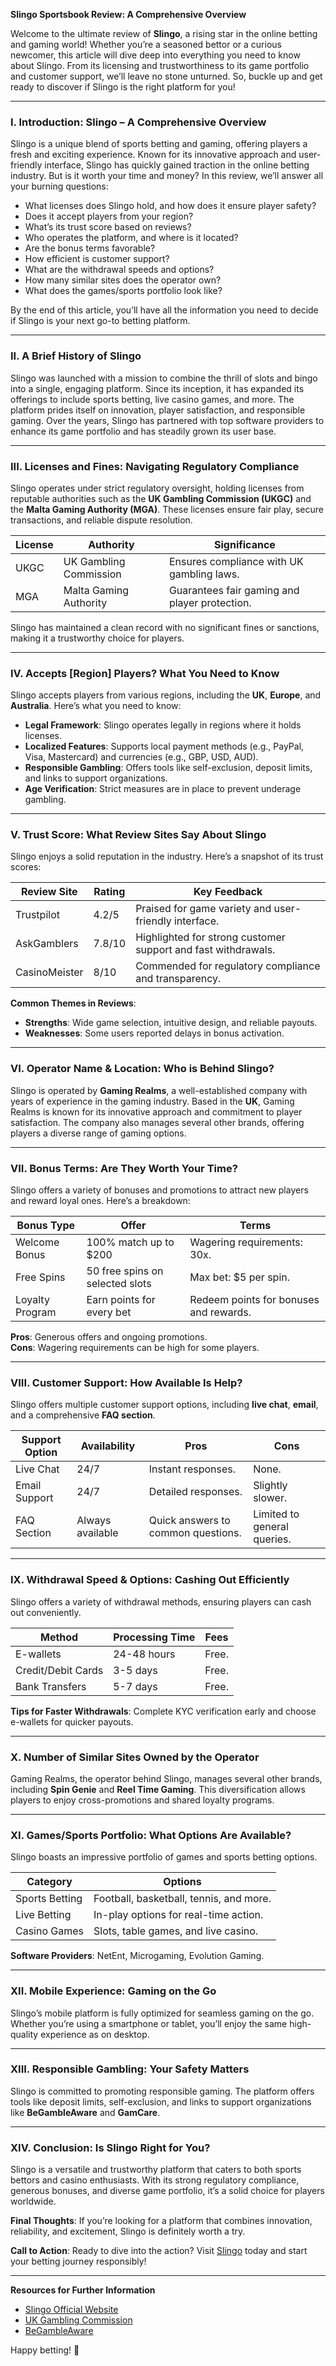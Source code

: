 **Slingo Sportsbook Review: A Comprehensive Overview**  

Welcome to the ultimate review of **Slingo**, a rising star in the online betting and gaming world! Whether you’re a seasoned bettor or a curious newcomer, this article will dive deep into everything you need to know about Slingo. From its licensing and trustworthiness to its game portfolio and customer support, we’ll leave no stone unturned. So, buckle up and get ready to discover if Slingo is the right platform for you!  

---

### **I. Introduction: Slingo – A Comprehensive Overview**  
Slingo is a unique blend of sports betting and gaming, offering players a fresh and exciting experience. Known for its innovative approach and user-friendly interface, Slingo has quickly gained traction in the online betting industry. But is it worth your time and money? In this review, we’ll answer all your burning questions:  
- What licenses does Slingo hold, and how does it ensure player safety?  
- Does it accept players from your region?  
- What’s its trust score based on reviews?  
- Who operates the platform, and where is it located?  
- Are the bonus terms favorable?  
- How efficient is customer support?  
- What are the withdrawal speeds and options?  
- How many similar sites does the operator own?  
- What does the games/sports portfolio look like?  

By the end of this article, you’ll have all the information you need to decide if Slingo is your next go-to betting platform.  

---

### **II. A Brief History of Slingo**  
Slingo was launched with a mission to combine the thrill of slots and bingo into a single, engaging platform. Since its inception, it has expanded its offerings to include sports betting, live casino games, and more. The platform prides itself on innovation, player satisfaction, and responsible gaming. Over the years, Slingo has partnered with top software providers to enhance its game portfolio and has steadily grown its user base.  

---

### **III. Licenses and Fines: Navigating Regulatory Compliance**  
Slingo operates under strict regulatory oversight, holding licenses from reputable authorities such as the **UK Gambling Commission (UKGC)** and the **Malta Gaming Authority (MGA)**. These licenses ensure fair play, secure transactions, and reliable dispute resolution.  

| **License** | **Authority** | **Significance** |  
|-------------|---------------|------------------|  
| UKGC | UK Gambling Commission | Ensures compliance with UK gambling laws. |  
| MGA | Malta Gaming Authority | Guarantees fair gaming and player protection. |  

Slingo has maintained a clean record with no significant fines or sanctions, making it a trustworthy choice for players.  

---

### **IV. Accepts [Region] Players? What You Need to Know**  
Slingo accepts players from various regions, including the **UK**, **Europe**, and **Australia**. Here’s what you need to know:  
- **Legal Framework**: Slingo operates legally in regions where it holds licenses.  
- **Localized Features**: Supports local payment methods (e.g., PayPal, Visa, Mastercard) and currencies (e.g., GBP, USD, AUD).  
- **Responsible Gambling**: Offers tools like self-exclusion, deposit limits, and links to support organizations.  
- **Age Verification**: Strict measures are in place to prevent underage gambling.  

---

### **V. Trust Score: What Review Sites Say About Slingo**  
Slingo enjoys a solid reputation in the industry. Here’s a snapshot of its trust scores:  

| **Review Site** | **Rating** | **Key Feedback** |  
|-----------------|------------|------------------|  
| Trustpilot | 4.2/5 | Praised for game variety and user-friendly interface. |  
| AskGamblers | 7.8/10 | Highlighted for strong customer support and fast withdrawals. |  
| CasinoMeister | 8/10 | Commended for regulatory compliance and transparency. |  

**Common Themes in Reviews**:  
- **Strengths**: Wide game selection, intuitive design, and reliable payouts.  
- **Weaknesses**: Some users reported delays in bonus activation.  

---

### **VI. Operator Name & Location: Who is Behind Slingo?**  
Slingo is operated by **Gaming Realms**, a well-established company with years of experience in the gaming industry. Based in the **UK**, Gaming Realms is known for its innovative approach and commitment to player satisfaction. The company also manages several other brands, offering players a diverse range of gaming options.  

---

### **VII. Bonus Terms: Are They Worth Your Time?**  
Slingo offers a variety of bonuses and promotions to attract new players and reward loyal ones. Here’s a breakdown:  

| **Bonus Type** | **Offer** | **Terms** |  
|----------------|-----------|-----------|  
| Welcome Bonus | 100% match up to $200 | Wagering requirements: 30x. |  
| Free Spins | 50 free spins on selected slots | Max bet: $5 per spin. |  
| Loyalty Program | Earn points for every bet | Redeem points for bonuses and rewards. |  

**Pros**: Generous offers and ongoing promotions.  
**Cons**: Wagering requirements can be high for some players.  

---

### **VIII. Customer Support: How Available Is Help?**  
Slingo offers multiple customer support options, including **live chat**, **email**, and a comprehensive **FAQ section**.  

| **Support Option** | **Availability** | **Pros** | **Cons** |  
|--------------------|------------------|----------|----------|  
| Live Chat | 24/7 | Instant responses. | None. |  
| Email Support | 24/7 | Detailed responses. | Slightly slower. |  
| FAQ Section | Always available | Quick answers to common questions. | Limited to general queries. |  

---

### **IX. Withdrawal Speed & Options: Cashing Out Efficiently**  
Slingo offers a variety of withdrawal methods, ensuring players can cash out conveniently.  

| **Method** | **Processing Time** | **Fees** |  
|------------|---------------------|----------|  
| E-wallets | 24-48 hours | Free. |  
| Credit/Debit Cards | 3-5 days | Free. |  
| Bank Transfers | 5-7 days | Free. |  

**Tips for Faster Withdrawals**: Complete KYC verification early and choose e-wallets for quicker payouts.  

---

### **X. Number of Similar Sites Owned by the Operator**  
Gaming Realms, the operator behind Slingo, manages several other brands, including **Spin Genie** and **Reel Time Gaming**. This diversification allows players to enjoy cross-promotions and shared loyalty programs.  

---

### **XI. Games/Sports Portfolio: What Options Are Available?**  
Slingo boasts an impressive portfolio of games and sports betting options.  

| **Category** | **Options** |  
|--------------|-------------|  
| Sports Betting | Football, basketball, tennis, and more. |  
| Live Betting | In-play options for real-time action. |  
| Casino Games | Slots, table games, and live casino. |  

**Software Providers**: NetEnt, Microgaming, Evolution Gaming.  

---

### **XII. Mobile Experience: Gaming on the Go**  
Slingo’s mobile platform is fully optimized for seamless gaming on the go. Whether you’re using a smartphone or tablet, you’ll enjoy the same high-quality experience as on desktop.  

---

### **XIII. Responsible Gambling: Your Safety Matters**  
Slingo is committed to promoting responsible gaming. The platform offers tools like deposit limits, self-exclusion, and links to support organizations like **BeGambleAware** and **GamCare**.  

---

### **XIV. Conclusion: Is Slingo Right for You?**  
Slingo is a versatile and trustworthy platform that caters to both sports bettors and casino enthusiasts. With its strong regulatory compliance, generous bonuses, and diverse game portfolio, it’s a solid choice for players worldwide.  

**Final Thoughts**: If you’re looking for a platform that combines innovation, reliability, and excitement, Slingo is definitely worth a try.  

**Call to Action**: Ready to dive into the action? Visit [Slingo](https://www.slingo.com) today and start your betting journey responsibly!  

---

**Resources for Further Information**  
- [Slingo Official Website](https://www.slingo.com)  
- [UK Gambling Commission](https://www.gamblingcommission.gov.uk)  
- [BeGambleAware](https://www.begambleaware.org)  

Happy betting! 🎉